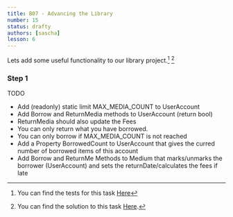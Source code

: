 ```yaml
---
title: B07 - Advancing the Library
number: 15
status: drafty
authors: [sascha]
lesson: 6
---
```


Lets add some useful functionality to our library project.[^tests] [^solution]

[^tests]:
    You can find the tests for this task
    [Here](https://github.com/satkowski/csharp-solutions/tree/master/06_datenstrukturen/B07_advanced_example/Tests)

[^solution]:
    You can find the solution to this task [Here](https://github.com/satkowski/csharp-solutions/blob/master/06_datenstrukturen/B07_advanced_example/ExerciseSolution/).

### Step 1

TODO
* Add (readonly) static limit MAX_MEDIA_COUNT to UserAccount
* Add Borrow and ReturnMedia methods to UserAccount (return bool)
* ReturnMedia should also update the Fees
* You can only return what you have borrowed. 
* You can only borrow if MAX_MEDIA_COUNT is not reached
* Add a Property BorrowedCount to UserAccount that gives the curred number of borrowed items of this account
* Add Borrow and ReturnMe Methods to Medium that marks/unmarks the borrower (UserAccount) and sets the returnDate/calculates the fees if late

